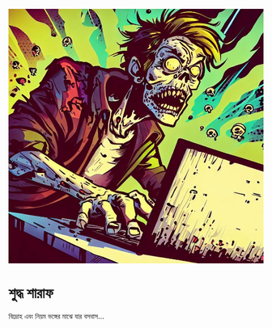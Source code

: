 <img src="zombie~2.jpeg" alt="Comic art of a zombie by Bing AI"></img>

# শুদ্ধ শারাফ

বিদ্রোহ এবং নিয়ম ভঙ্গের মাঝে যার বসবাস...
